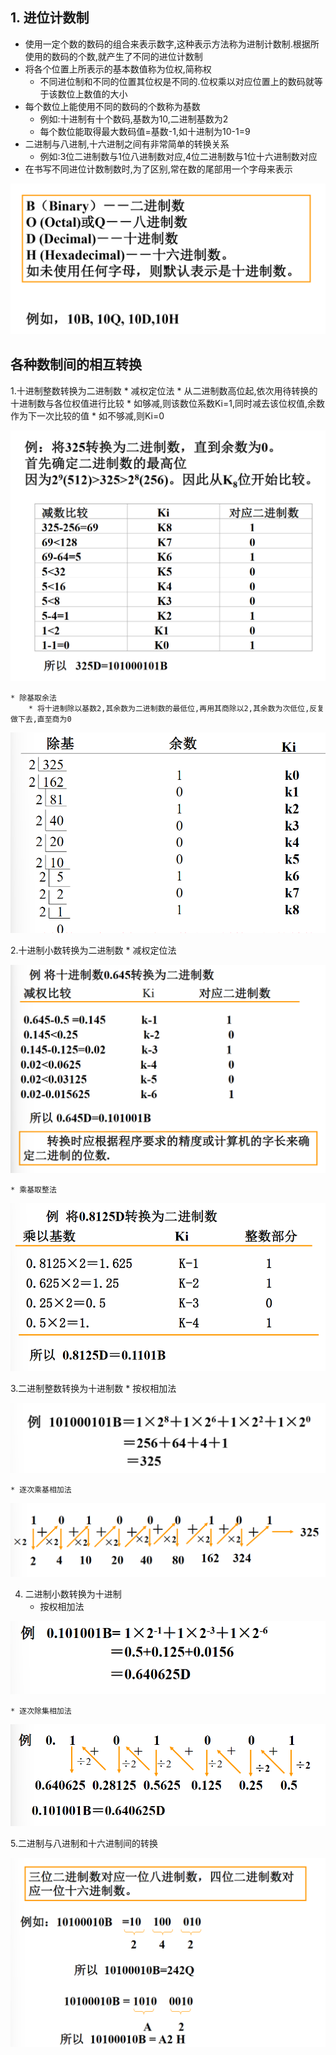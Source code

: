 ## 1. 进位计数制

* 使用一定个数的数码的组合来表示数字,这种表示方法称为进制计数制.根据所使用的数码的个数,就产生了不同的进位计数制
* 将各个位置上所表示的基本数值称为位权,简称权
    * 不同进位制和不同的位置其位权是不同的.位权乘以对应位置上的数码就等于该数位上数值的大小
* 每个数位上能使用不同的数码的个数称为基数
    * 例如:十进制有十个数码,基数为10,二进制基数为2
    * 每个数位能取得最大数码值=基数-1,如十进制为10-1=9
* 二进制与八进制,十六进制之间有非常简单的转换关系
    * 例如:3位二进制数与1位八进制数对应,4位二进制数与1位十六进制数对应
* 在书写不同进位计数制数时,为了区别,常在数的尾部用一个字母来表示

![Alt text](image-24.png)

## 各种数制间的相互转换

1.十进制整数转换为二进制数
    * 减权定位法
        * 从二进制数高位起,依次用待转换的十进制数与各位权值进行比较
        * 如够减,则该数位系数Ki=1,同时减去该位权值,余数作为下一次比较的值
        * 如不够减,则Ki=0

![Alt text](image-25.png)

    * 除基取余法
        * 将十进制除以基数2,其余数为二进制数的最低位,再用其商除以2,其余数为次低位,反复做下去,直至商为0

![Alt text](image-26.png)

2.十进制小数转换为二进制数
    * 减权定位法

![Alt text](image-27.png)

    * 乘基取整法

![Alt text](image-28.png)

3.二进制整数转换为十进制数
    * 按权相加法

![Alt text](image-29.png)

    * 逐次乘基相加法

![Alt text](image-30.png)

4. 二进制小数转换为十进制
    * 按权相加法

![Alt text](image-31.png)

    * 逐次除集相加法

![Alt text](image-32.png)

5.二进制与八进制和十六进制间的转换

![Alt text](image-33.png)
